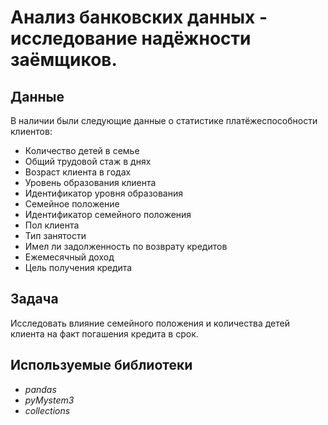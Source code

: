 # Анализ банковских данных - исследование надёжности заёмщиков.


## Данные

В наличии были следующие данные о статистике платёжеспособности клиентов:
- Количество детей в семье
- Общий трудовой стаж в днях
- Возраст клиента в годах
- Уровень образования клиента
- Идентификатор уровня образования
- Семейное положение
- Идентификатор семейного положения
- Пол клиента
- Тип занятости
- Имел ли задолженность по возврату кредитов
- Ежемесячный доход
- Цель получения кредита

## Задача

Исследовать влияние семейного положения и количества детей клиента на факт погашения кредита в срок.

## Используемые библиотеки
* *pandas*
* *pyMystem3*
* *collections* 